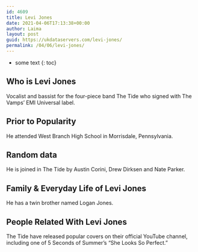 ```yaml
---
id: 4609
title: Levi Jones
date: 2021-04-06T17:13:38+00:00
author: Laima
layout: post
guid: https://ukdataservers.com/levi-jones/
permalink: /04/06/levi-jones/
---
```


* some text
{: toc}


## Who is Levi Jones
                  
                  
                  
Vocalist and bassist for the four-piece band The Tide who signed with The Vamps&#8217; EMI Universal label. 
                  
              
            
              
            
                
                
                
## Prior to Popularity
                  
                  
                  
He attended West Branch High School in Morrisdale, Pennsylvania.  
                  
              
            
              
            
                
                
                
## Random data
                  
                  
                  
He is joined in The Tide by Austin Corini, Drew Dirksen and Nate Parker. 
                  
              
            
              
            
                
                
                
## Family & Everyday Life of Levi Jones
                  
                  
                  
He has a twin brother named Logan Jones. 
                  
              
            
              
            
                
                
                
## People Related With Levi Jones
                  
                  
                  
The Tide have released popular covers on their official YouTube channel, including one of 5 Seconds of Summer&#8217;s &#8220;She Looks So Perfect.&#8221; 
                  
              
            
              
            
                
              
            
              
              
            
            
              
            
          
          
          